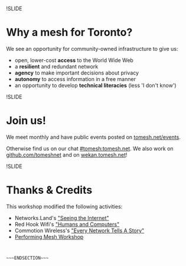 !SLIDE
# Why a mesh for Toronto?

We see an opportunity for community-owned infrastructure to give us:

* open, lower-cost **access** to the World Wide Web
* a **resilient** and redundant network
* **agency** to make important decisions about privacy
* **autonomy** to access information in a free manner
* an opportunity to develop **technical literacies** (less 'I don't know')


!SLIDE
# Join us!

We meet monthly and have public events posted on [tomesh.net/events](https://tomesh.net/events/).

Otherwise find us on our chat [#tomesh:tomesh.net](https://chat.tomesh.net/#/room/#tomesh:tomesh.net). We also work on [github.com/tomeshnet](https://github.com/tomeshnet) and on [wekan.tomesh.net](https://wekan.tomesh.net/sign-in)!

!SLIDE
# Thanks & Credits

This workshop modified the following activities:

* Networks.Land's ["Seeing the Internet"](http://networks.land/activities/see-the-internet/)
* Red Hook Wifi's ["Humans and Computers"](http://redhookwifi.org/the-digital-stewards/)
* Commotion Wireless's ["Every Network Tells A Story"](https://commotionwireless.net/docs/cck/planning/design-your-network-every-network-tells-story/)
* [Performing Mesh Workshop](https://github.com/dcwalk/performingmesh)

~~~SECTION:notes~~~


~~~ENDSECTION~~~
